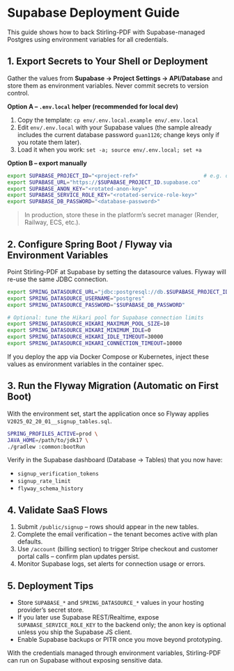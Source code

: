 # Supabase Deployment Guide

This guide shows how to back Stirling-PDF with Supabase-managed Postgres using environment variables for all credentials.

## 1. Export Secrets to Your Shell or Deployment
Gather the values from **Supabase → Project Settings → API/Database** and store them as environment variables. Never commit secrets to version control.

**Option A – `.env.local` helper (recommended for local dev)**

1. Copy the template: `cp env/.env.local.example env/.env.local`
2. Edit `env/.env.local` with your Supabase values (the sample already includes the current database password `guan1126`; change keys only if you rotate them later).
3. Load it when you work: `set -a; source env/.env.local; set +a`

**Option B – export manually**

```bash
export SUPABASE_PROJECT_ID="<project-ref>"                     # e.g. dvgmfsxkbddvbqlwhhjz
export SUPABASE_URL="https://$SUPABASE_PROJECT_ID.supabase.co"
export SUPABASE_ANON_KEY="<rotated-anon-key>"
export SUPABASE_SERVICE_ROLE_KEY="<rotated-service-role-key>"
export SUPABASE_DB_PASSWORD="<database-password>"
```

> In production, store these in the platform’s secret manager (Render, Railway, ECS, etc.).

## 2. Configure Spring Boot / Flyway via Environment Variables
Point Stirling-PDF at Supabase by setting the datasource values. Flyway will re-use the same JDBC connection.

```bash
export SPRING_DATASOURCE_URL="jdbc:postgresql://db.$SUPABASE_PROJECT_ID.supabase.co:6543/postgres?sslmode=require"
export SPRING_DATASOURCE_USERNAME="postgres"
export SPRING_DATASOURCE_PASSWORD="$SUPABASE_DB_PASSWORD"

# Optional: tune the Hikari pool for Supabase connection limits
export SPRING_DATASOURCE_HIKARI_MAXIMUM_POOL_SIZE=10
export SPRING_DATASOURCE_HIKARI_MINIMUM_IDLE=0
export SPRING_DATASOURCE_HIKARI_IDLE_TIMEOUT=30000
export SPRING_DATASOURCE_HIKARI_CONNECTION_TIMEOUT=10000
```

If you deploy the app via Docker Compose or Kubernetes, inject these values as environment variables in the container spec.

## 3. Run the Flyway Migration (Automatic on First Boot)
With the environment set, start the application once so Flyway applies `V2025_02_20_01__signup_tables.sql`.

```bash
SPRING_PROFILES_ACTIVE=prod \
JAVA_HOME=/path/to/jdk17 \
./gradlew :common:bootRun
```

Verify in the Supabase dashboard (Database → Tables) that you now have:
- `signup_verification_tokens`
- `signup_rate_limit`
- `flyway_schema_history`

## 4. Validate SaaS Flows
1. Submit `/public/signup` – rows should appear in the new tables.
2. Complete the email verification – the tenant becomes active with plan defaults.
3. Use `/account` (billing section) to trigger Stripe checkout and customer portal calls – confirm plan updates persist.
4. Monitor Supabase logs, set alerts for connection usage or errors.

## 5. Deployment Tips
- Store `SUPABASE_*` and `SPRING_DATASOURCE_*` values in your hosting provider’s secret store.
- If you later use Supabase REST/Realtime, expose `SUPABASE_SERVICE_ROLE_KEY` to the backend only; the anon key is optional unless you ship the Supabase JS client.
- Enable Supabase backups or PITR once you move beyond prototyping.

With the credentials managed through environment variables, Stirling-PDF can run on Supabase without exposing sensitive data.
